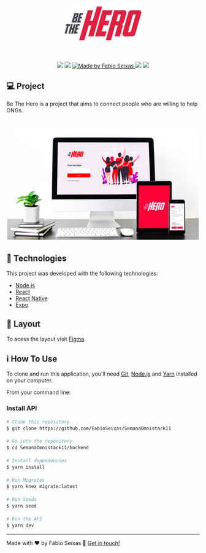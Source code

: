 <h1 align="center">
    <img alt="BeTheHero" title="#BeTheHero" src=".github/bethehero.svg" width="200px" />
</h1>

<br>

<p align="center">
  <img src="https://img.shields.io/github/languages/count/fabioseixas/semanaomnistack?style=for-the-badge">
    
  <img src="https://img.shields.io/github/languages/top/fabioseixas/SemanaOmnistack?style=for-the-badge">

  <a href="https://www.linkedin.com/in/fabioseixas/">
    <img alt="Made by Fabio Seixas" src="https://img.shields.io/badge/made%20by-FabioSeixas-blue?style=for-the-badge">
  </a>

  <img src="https://img.shields.io/github/last-commit/fabioseixas/semanaomnistack?style=for-the-badge">

  <img src="https://img.shields.io/badge/OmniStack-done-green?logo=data:image/png;base64,iVBORw0KGgoAAAANSUhEUgAAABAAAAAQCAMAAAAoLQ9TAAAALVBMVEVHcExxWsF0XMJzXMJxWcFsUsD///9jRrzY0u6Xh9Gsn9n39fyMecy0qd2bjNJWBT0WAAAABHRSTlMA2Do606wF2QAAAGlJREFUGJVdj1cWwCAIBLEsRU3uf9xobDH8+GZwUYi8i6ucJwrxKE+7D0G9Q4vlYqtmCSjndr4CgCgzlyFgfKfKCVO0LrPKjmiqMxGXkJwNnXskqWG+1oSM+BSwD8f29YLNjvx/OQrn+g99oQSoNmt3PgAAAABJRU5ErkJggg==&style=for-the-badge">

</p>

## 💻 Project

Be The Hero is a project that aims to connect people who are willing to help ONGs.

<h1 align="center">
    <img alt="Login-Page" title="Login-Page" src=".github/preview.jpg" width="500px" />
</h1>


## :rocket: Technologies

This project was developed with the following technologies:

- [Node.js](https://nodejs.org/en/) 
- [React](https://reactjs.org)
- [React Native](https://facebook.github.io/react-native/)
- [Expo](https://expo.io/)

## 🔖 Layout

To acess the layout visit [Figma](https://www.figma.com/file/2C2yvw7jsCOGmaNUDftX9n/Be-The-Hero---OmniStack-11?node-id=0%3A1).

## :information_source: How To Use

To clone and run this application, you'll need [Git](https://git-scm.com), [Node.js](https://nodejs.org/en/) and [Yarn](https://yarnpkg.com/) installed on your computer.

From your command line:

### Install API

```bash
# Clone this repository
$ git clone https://github.com/FabioSeixas/SemanaOmnistack11

# Go into the repository
$ cd SemanaOmnistack11/backend

# Install dependencies
$ yarn install

# Run Migrates
$ yarn knex migrate:latest 

# Run Seeds
$ yarn seed

# Run the API
$ yarn dev
```

---

Made with ♥ by Fábio Seixas :wave: [Get in touch!](https://www.linkedin.com/in/fabioseixas/)
